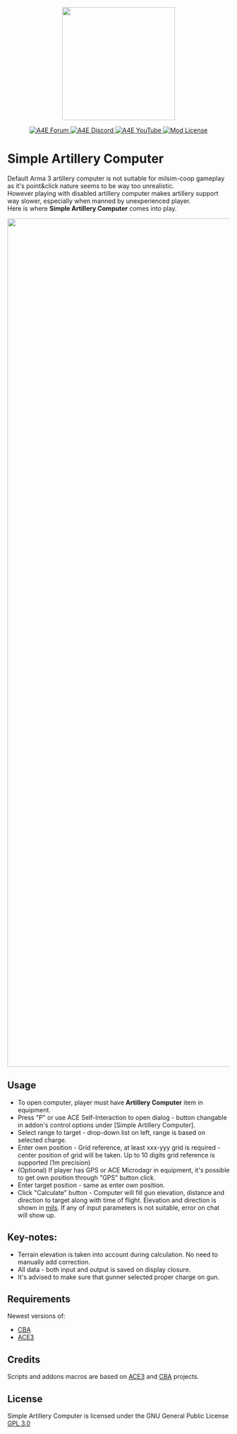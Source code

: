 <p align="center">
    <img src="https://i.imgur.com/UkiM2LM.png" width="256">
</p>
<p align="center">
    <a href="https://arma4ever.pl/">
        <img src="https://img.shields.io/badge/Forum-Do%C5%82%C4%85cz-1d8521" alt="A4E Forum">
    </a>
    <a href="https://discord.com/invite/bUawduRKSC">
        <img src="https://img.shields.io/badge/Discord-Do%C5%82%C4%85cz-darkviolet" alt="A4E Discord">
    </a>
   <a href="https://www.youtube.com/@arma4everpl">
        <img src="https://img.shields.io/badge/YouTube-Subskrybuj-c4302b" alt="A4E YouTube">
    </a>
    <a href="https://github.com/Krzyciu/simpleArtilleryComputer/blob/main/LICENSE">
        <img src="https://img.shields.io/badge/License-GPL_3.0-yellow" alt="Mod License">
    </a>
</p>

# Simple Artillery Computer
Default Arma 3 artillery computer is not suitable for milsim-coop gameplay as it's point&click nature seems to be way too unrealistic.</br>
However playing with disabled artillery computer makes artillery support way slower, especially when manned by unexperienced player.</br>
Here is where <b>Simple Artillery Computer</b> comes into play.
<p align="center">
    <img src="https://i.imgur.com/UAPPV9d.png" width="1920">
</p>

## Usage
- To open computer, player must have <b>Artillery Computer</b> item in equipment.
- Press "P" or use ACE Self-Interaction to open dialog - button changable in addon's control options under [Simple Artillery Computer].
- Select range to target - drop-down list on left, range is based on selected charge.
- Enter own position - Grid reference, at least xxx-yyy grid is required - center position of grid will be taken. Up to 10 digits grid reference is supported (1m precision)
- (Optional) If player has GPS or ACE Microdagr in equipment, it's possible to get own position through "GPS" button click.
- Enter target position - same as enter own position.
- Click "Calculate" button - Computer will fill gun elevation, distance and direction to target along with time of flight. Elevation and direction is shown in [mils](https://en.wikipedia.org/wiki/Milliradian). If any of input parameters is not suitable, error on chat will show up.

## Key-notes:
- Terrain elevation is taken into account during calculation. No need to manually add correction.
- All data - both input and output is saved on display closure.
- It's advised to make sure that gunner selected proper charge on gun.

## Requirements
Newest versions of:
- [CBA](https://github.com/CBATeam/CBA_A3)
- [ACE3](https://github.com/acemod/ACE3)

## Credits 
Scripts and addons macros are based on [ACE3](https://github.com/acemod/ACE3) and [CBA](https://github.com/CBATeam/CBA_A3) projects.  

## License
Simple Artillery Computer is licensed under the GNU General Public License [GPL 3.0](https://github.com/Krzyciu/simpleArtilleryComputer/blob/main/LICENSE)
